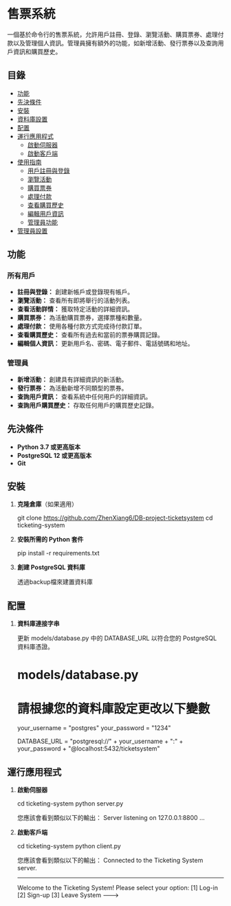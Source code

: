 # 售票系統

一個基於命令行的售票系統，允許用戶註冊、登錄、瀏覽活動、購買票券、處理付款以及管理個人資訊。管理員擁有額外的功能，如新增活動、發行票券以及查詢用戶資訊和購買歷史。

## 目錄

- [功能](#功能)
- [先決條件](#先決條件)
- [安裝](#安裝)
- [資料庫設置](#資料庫設置)
- [配置](#配置)
- [運行應用程式](#運行應用程式)
  - [啟動伺服器](#啟動伺服器)
  - [啟動客戶端](#啟動客戶端)
- [使用指南](#使用指南)
  - [用戶註冊與登錄](#用戶註冊與登錄)
  - [瀏覽活動](#瀏覽活動)
  - [購買票券](#購買票券)
  - [處理付款](#處理付款)
  - [查看購買歷史](#查看購買歷史)
  - [編輯用戶資訊](#編輯用戶資訊)
  - [管理員功能](#管理員功能)
- [管理員設置](#管理員設置)

## 功能

### 所有用戶

- **註冊與登錄：** 創建新帳戶或登錄現有帳戶。
- **瀏覽活動：** 查看所有即將舉行的活動列表。
- **查看活動詳情：** 獲取特定活動的詳細資訊。
- **購買票券：** 為活動購買票券，選擇票種和數量。
- **處理付款：** 使用各種付款方式完成待付款訂單。
- **查看購買歷史：** 查看所有過去和當前的票券購買記錄。
- **編輯個人資訊：** 更新用戶名、密碼、電子郵件、電話號碼和地址。

### 管理員

- **新增活動：** 創建具有詳細資訊的新活動。
- **發行票券：** 為活動新增不同類型的票券。
- **查詢用戶資訊：** 查看系統中任何用戶的詳細資訊。
- **查詢用戶購買歷史：** 存取任何用戶的購買歷史記錄。

## 先決條件

- **Python 3.7 或更高版本**
- **PostgreSQL 12 或更高版本**
- **Git**

## 安裝

1. **克隆倉庫**（如果適用）

   git clone https://github.com/ZhenXiang6/DB-project-ticketsystem
   cd ticketing-system

2. **安裝所需的 Python 套件**

   pip install -r requirements.txt

3. **創建 PostgreSQL 資料庫**

    透過backup檔來建置資料庫

## 配置

1. **資料庫連接字串**

   更新 models/database.py 中的 DATABASE_URL 以符合您的 PostgreSQL 資料庫憑證。
   # models/database.py

    # 請根據您的資料庫設定更改以下變數
    your_username = "postgres"
    your_password = "1234"

    DATABASE_URL = "postgresql://" + your_username + ":" + your_password + "@localhost:5432/ticketsystem"


## 運行應用程式

1. **啟動伺服器**

    cd ticketing-system
    python server.py

    您應該會看到類似以下的輸出：
    Server listening on 127.0.0.1:8800 ...

2. **啟動客戶端**

    cd ticketing-system
    python client.py
    
    您應該會看到類似以下的輸出：
    Connected to the Ticketing System server.

    ----------------------------------------
    Welcome to the Ticketing System! Please select your option:
    [1] Log-in
    [2] Sign-up
    [3] Leave System
    --->



